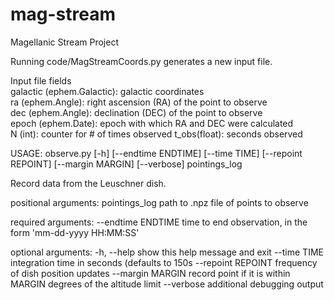 mag-stream
==========

Magellanic Stream Project

Running code/MagStreamCoords.py generates a new input file.

Input file fields                                                            
  galactic (ephem.Galactic): galactic coordinates                          
  ra (ephem.Angle): right ascension (RA) of the point to observe           
  dec (ephem.Angle): declination (DEC) of the point to observe             
  epoch (ephem.Date): epoch with which RA and DEC were calculated          
  N (int): counter for # of times observed
  t_obs(float): seconds observed

USAGE: observe.py [-h] [--endtime ENDTIME] [--time TIME] [--repoint REPOINT] [--margin MARGIN]
                  [--verbose]
                  pointings_log

Record data from the Leuschner dish.

positional arguments:
  pointings_log      path to .npz file of points to observe

required arguments:
  --endtime ENDTIME  time to end observation, in the form 'mm-dd-yyyy HH:MM:SS'

optional arguments:
  -h, --help         show this help message and exit
  --time TIME        integration time in seconds (defaults to 150s
  --repoint REPOINT  frequency of dish position updates
  --margin MARGIN    record point if it is within MARGIN degrees of the
                     altitude limit
  --verbose          additional debugging output

